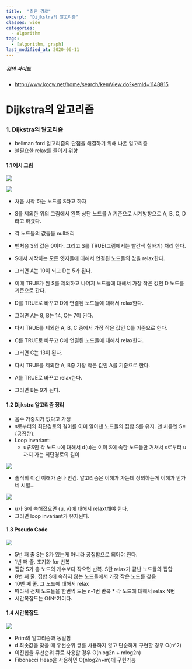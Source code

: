 ```yaml
---
title:  "최단 경로"
excerpt: "Dijkstra의 알고리즘"
classes: wide
categories:
  - algorithm
tags:
  - [algorithm, graph]
last_modified_at: 2020-06-11
---
```




##### 강의 사이트

* http://www.kocw.net/home/search/kemView.do?kemId=1148815



# Dijkstra의 알고리즘

### 1. Dijkstra의 알고리즘

* bellman ford 알고리즘의 단점을 해결하기 위해 나온 알고리즘
* 불필요한 relax를 줄이기 위함



#### 1.1 예시 그림

![]({{site.url}}/assets/images/algo196.PNG)

![]({{site.url}}/assets/images/algo200.PNG)

* 처음 시작 하는 노드를 S라고 하자

* S를 제외한 위의 그림에서 왼쪽 상단 노드를 A 기준으로 시계방향으로 A, B, C, D라고 하겠다.

* 각 노드들의 값들을 null처리

* 맨처음 S의 값은 0이다. 그리고 S를 TRUE(그림에서는 빨간색 칠하기) 처리 한다.

* S에서 시작하는 모든 엣지들에 대해서 연결된 노드들의 값을 relax한다.

* 그러면 A는 10이 되고 D는 5가 된다. 

* 이때 TRUE가 된 S를 제외하고 나머지 노드들에 대해서 가장 작은 값인 D 노드를 기준으로 간다.

* D를 TRUE로 바꾸고 D에 연결된 노드들에 대해서 relax한다.

* 그러면 A는 8, B는 14, C는 7이 된다.

* 다시 TRUE를 제외한 A, B, C 중에서 가장 작은 값인 C를 기준으로 한다.

* C를 TRUE로 바꾸고 C에 연결된 노드들에 대해서 relax한다.

* 그러면 C는 13이 된다.

* 다시 TRUE를 제외한 A, B중 가장 작은 값인 A를 기준으로 한다.

* A를 TRUE로 바꾸고 relax한다.

* 그러면 B는 9가 된다.

  

#### 1.2 Dijkstra 알고리즘 정리

* 음수 가중치가 없다고 가정 
* s로부터의 최단경로의 길이를 이미 알아낸 노드들의 집합 S를 유지. 맨 처음엔 S={공집합}. 
* Loop invariant: 
  * u∉S인 각 노드 u에 대해서 d(u)는 이미 S에 속한 노드들만 거쳐서 s로부터 u까지 가는 최단경로의 길이

![]({{site.url}}/assets/images/algo198.PNG)

* 솔직히 이건 이해가 존나 안감. 알고리즘은 이해가 가는데 정의하는게 이해가 안가네 시발...

![]({{site.url}}/assets/images/algo197.PNG)

* u가 S에 속해졌으면 {u, v}에 대해서 relaxt해야 한다. 
* 그러면 loop invariant가 유지된다.



#### 1.3 Pseudo Code

![]({{site.url}}/assets/images/algo199.PNG)

* 5번 째 줄 S는 S가 있는게 아니라 공집합으로 되어야 한다.
* 1번 째 줄. 초기화 for 반복
* 집합 S가 총 노드의 개수보다 작으면 반복. S란 relax가 끝난 노드들의 집합
* 8번 째 줄. 집합 S에 속하지 않는 노드들에서 가장 작은 노드를 찾음
* 10번 째 줄. 그 노드에 대해서 relax
* 따라서 전체 노드들을 한번씩 도는 n-1번 반복 * 각 노드에 대해서 relax N번
* 시간복잡도는 O(N^2)이다.



#### 1.4 시간복잡도

![]({{site.url}}/assets/images/algo201.PNG)

* Prim의 알고리즘과 동일함 
* d 최솟값을 찾을 때 우선순위 큐를 사용하지 않고 단순하게 구현할 경우 O(n^2) 
* 이진힙을 우선순위 큐로 사용할 경우 O(nlog2n + mlog2n) 
* Fibonacci Heap을 사용하면 O(nlog2n+m)에 구현가능











